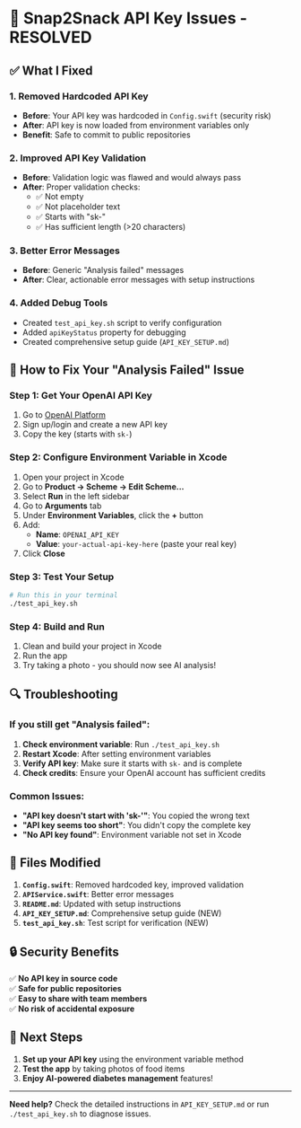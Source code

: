 # 🔧 Snap2Snack API Key Issues - RESOLVED

## ✅ What I Fixed

### 1. **Removed Hardcoded API Key**
- **Before**: Your API key was hardcoded in `Config.swift` (security risk)
- **After**: API key is now loaded from environment variables only
- **Benefit**: Safe to commit to public repositories

### 2. **Improved API Key Validation**
- **Before**: Validation logic was flawed and would always pass
- **After**: Proper validation checks:
  - ✅ Not empty
  - ✅ Not placeholder text
  - ✅ Starts with "sk-"
  - ✅ Has sufficient length (>20 characters)

### 3. **Better Error Messages**
- **Before**: Generic "Analysis failed" messages
- **After**: Clear, actionable error messages with setup instructions

### 4. **Added Debug Tools**
- Created `test_api_key.sh` script to verify configuration
- Added `apiKeyStatus` property for debugging
- Created comprehensive setup guide (`API_KEY_SETUP.md`)

## 🚀 How to Fix Your "Analysis Failed" Issue

### Step 1: Get Your OpenAI API Key
1. Go to [OpenAI Platform](https://platform.openai.com/api-keys)
2. Sign up/login and create a new API key
3. Copy the key (starts with `sk-`)

### Step 2: Configure Environment Variable in Xcode
1. Open your project in Xcode
2. Go to **Product → Scheme → Edit Scheme...**
3. Select **Run** in the left sidebar
4. Go to **Arguments** tab
5. Under **Environment Variables**, click the **+** button
6. Add:
   - **Name**: `OPENAI_API_KEY`
   - **Value**: `your-actual-api-key-here` (paste your real key)
7. Click **Close**

### Step 3: Test Your Setup
```bash
# Run this in your terminal
./test_api_key.sh
```

### Step 4: Build and Run
1. Clean and build your project in Xcode
2. Run the app
3. Try taking a photo - you should now see AI analysis!

## 🔍 Troubleshooting

### If you still get "Analysis failed":
1. **Check environment variable**: Run `./test_api_key.sh`
2. **Restart Xcode**: After setting environment variables
3. **Verify API key**: Make sure it starts with `sk-` and is complete
4. **Check credits**: Ensure your OpenAI account has sufficient credits

### Common Issues:
- **"API key doesn't start with 'sk-'"**: You copied the wrong text
- **"API key seems too short"**: You didn't copy the complete key
- **"No API key found"**: Environment variable not set in Xcode

## 📁 Files Modified

1. **`Config.swift`**: Removed hardcoded key, improved validation
2. **`APIService.swift`**: Better error messages
3. **`README.md`**: Updated with setup instructions
4. **`API_KEY_SETUP.md`**: Comprehensive setup guide (NEW)
5. **`test_api_key.sh`**: Test script for verification (NEW)

## 🔒 Security Benefits

✅ **No API key in source code**  
✅ **Safe for public repositories**  
✅ **Easy to share with team members**  
✅ **No risk of accidental exposure**  

## 🎯 Next Steps

1. **Set up your API key** using the environment variable method
2. **Test the app** by taking photos of food items
3. **Enjoy AI-powered diabetes management** features!

---

**Need help?** Check the detailed instructions in `API_KEY_SETUP.md` or run `./test_api_key.sh` to diagnose issues.

